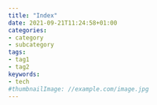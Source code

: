 ```yaml
---
title: "Index"
date: 2021-09-21T11:24:58+01:00
categories:
- category
- subcategory
tags:
- tag1
- tag2
keywords:
- tech
#thumbnailImage: //example.com/image.jpg
---
```


<!--more-->
